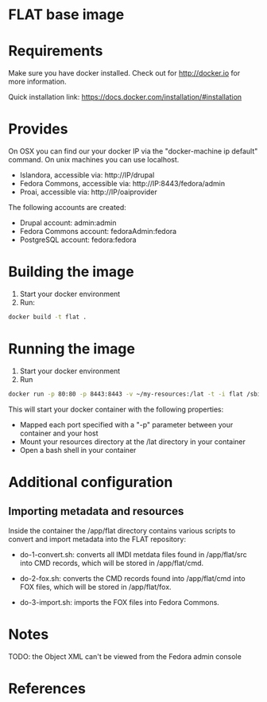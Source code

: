 FLAT base image
===============

# Requirements #
Make sure you have docker installed. Check out for http://docker.io for more 
information.

Quick installation link: https://docs.docker.com/installation/#installation

# Provides #

On OSX you can find our your docker IP via the "docker-machine ip default" command. On unix machines you can use localhost.

 * Islandora, accessible via: http://IP/drupal
 * Fedora Commons, accessible via: http://IP:8443/fedora/admin
 * Proai, accessible via: http://IP/oaiprovider

The following accounts are created: 

 * Drupal account: admin:admin
 * Fedora Commons account: fedoraAdmin:fedora
 * PostgreSQL account: fedora:fedora

# Building the image #
1. Start your docker environment
2. Run: 
```sh
docker build -t flat .
```

# Running the image #
1. Start your docker environment
2. Run
```sh 
docker run -p 80:80 -p 8443:8443 -v ~/my-resources:/lat -t -i flat /sbin/my_init -- bash -l
```

This will start your docker container with the following properties:
- Mapped each port specified with a "-p" parameter between your container and your host
- Mount your resources directory at the /lat directory in your container
- Open a bash shell in your container

# Additional configuration #

## Importing metadata and resources ##

Inside the container the /app/flat directory contains various scripts to convert and import metadata into the FLAT repository:

- do-1-convert.sh: converts all IMDI metdata files found in /app/flat/src into CMD records, which will be stored in /app/flat/cmd.

- do-2-fox.sh: converts the CMD records found into /app/flat/cmd into FOX files, which will be stored in /app/flat/fox.

- do-3-import.sh: imports the FOX files into Fedora Commons.

# Notes #

TODO: the Object XML can't be viewed from the Fedora admin console

# References #
